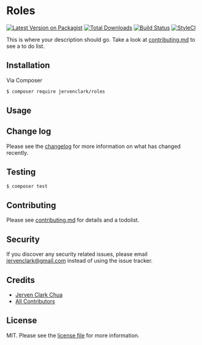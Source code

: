 # Roles

[![Latest Version on Packagist][ico-version]][link-packagist]
[![Total Downloads][ico-downloads]][link-downloads]
[![Build Status][ico-travis]][link-travis]
[![StyleCI][ico-styleci]][link-styleci]

This is where your description should go. Take a look at [contributing.md](contributing.md) to see a to do list.

## Installation

Via Composer

``` bash
$ composer require jervenclark/roles
```

## Usage

## Change log

Please see the [changelog](changelog.md) for more information on what has changed recently.

## Testing

``` bash
$ composer test
```

## Contributing

Please see [contributing.md](contributing.md) for details and a todolist.

## Security

If you discover any security related issues, please email jervenclark@gmail.com instead of using the issue tracker.

## Credits

- [Jerven Clark Chua][link-author]
- [All Contributors][link-contributors]

## License

MIT. Please see the [license file](license.md) for more information.

[ico-version]: https://img.shields.io/packagist/v/jervenclark/roles.svg?style=flat-square
[ico-downloads]: https://img.shields.io/packagist/dt/jervenclark/roles.svg?style=flat-square
[ico-travis]: https://img.shields.io/travis/jervenclark/roles/master.svg?style=flat-square
[ico-styleci]: https://styleci.io/repos/12345678/shield

[link-packagist]: https://packagist.org/packages/jervenclark/roles
[link-downloads]: https://packagist.org/packages/jervenclark/roles
[link-travis]: https://travis-ci.org/jervenclark/roles
[link-styleci]: https://styleci.io/repos/12345678
[link-author]: https://github.com/jervenclark
[link-contributors]: ../../contributors]